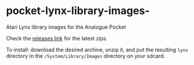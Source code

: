 # pocket-lynx-library-images-
Atari Lynx library images for the Analogue Pocket

Check the [releases link](https://github.com/g026r/pocket-lynx-library-images/releases) for the latest zips.

To install: download the desired archive, unzip it, and put the resulting `lynx` directory in the `/System/Library/Images` directory on your sdcard.
